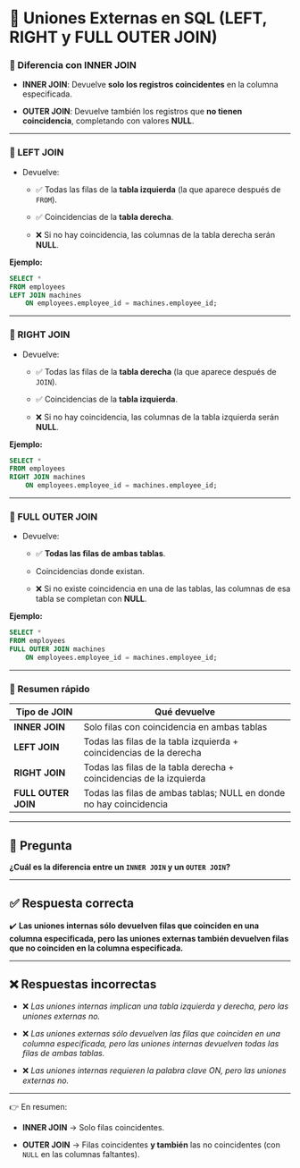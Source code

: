 
# 📌 Uniones Externas en SQL (LEFT, RIGHT y FULL OUTER JOIN)

### 🎯 Diferencia con INNER JOIN

- **INNER JOIN**: Devuelve **solo los registros coincidentes** en la columna especificada.
    
- **OUTER JOIN**: Devuelve también los registros que **no tienen coincidencia**, completando con valores **NULL**.
    

---

### 🔹 LEFT JOIN

- Devuelve:
    
    - ✅ Todas las filas de la **tabla izquierda** (la que aparece después de `FROM`).
        
    - ✅ Coincidencias de la **tabla derecha**.
        
    - ❌ Si no hay coincidencia, las columnas de la tabla derecha serán **NULL**.
        

**Ejemplo:**

```sql
SELECT *
FROM employees
LEFT JOIN machines
    ON employees.employee_id = machines.employee_id;
```

---

### 🔹 RIGHT JOIN

- Devuelve:
    
    - ✅ Todas las filas de la **tabla derecha** (la que aparece después de `JOIN`).
        
    - ✅ Coincidencias de la **tabla izquierda**.
        
    - ❌ Si no hay coincidencia, las columnas de la tabla izquierda serán **NULL**.
        

**Ejemplo:**

```sql
SELECT *
FROM employees
RIGHT JOIN machines
    ON employees.employee_id = machines.employee_id;
```

---

### 🔹 FULL OUTER JOIN

- Devuelve:
    
    - ✅ **Todas las filas de ambas tablas**.
        
    - Coincidencias donde existan.
        
    - ❌ Si no existe coincidencia en una de las tablas, las columnas de esa tabla se completan con **NULL**.
        

**Ejemplo:**

```sql
SELECT *
FROM employees
FULL OUTER JOIN machines
    ON employees.employee_id = machines.employee_id;
```

---

### 📝 Resumen rápido

|Tipo de JOIN|Qué devuelve|
|---|---|
|**INNER JOIN**|Solo filas con coincidencia en ambas tablas|
|**LEFT JOIN**|Todas las filas de la tabla izquierda + coincidencias de la derecha|
|**RIGHT JOIN**|Todas las filas de la tabla derecha + coincidencias de la izquierda|
|**FULL OUTER JOIN**|Todas las filas de ambas tablas; NULL en donde no hay coincidencia|

---

## 📌 Pregunta

**¿Cuál es la diferencia entre un `INNER JOIN` y un `OUTER JOIN`?**

---

## ✅ Respuesta correcta

✔️ **Las uniones internas sólo devuelven filas que coinciden en una columna especificada, pero las uniones externas también devuelven filas que no coinciden en la columna especificada.**

---

## ❌ Respuestas incorrectas

- ❌ _Las uniones internas implican una tabla izquierda y derecha, pero las uniones externas no._
    
- ❌ _Las uniones externas sólo devuelven las filas que coinciden en una columna especificada, pero las uniones internas devuelven todas las filas de ambas tablas._
    
- ❌ _Las uniones internas requieren la palabra clave ON, pero las uniones externas no._
    

---

👉 En resumen:

- **INNER JOIN** → Solo filas coincidentes.
    
- **OUTER JOIN** → Filas coincidentes **y también** las no coincidentes (con `NULL` en las columnas faltantes).
    
